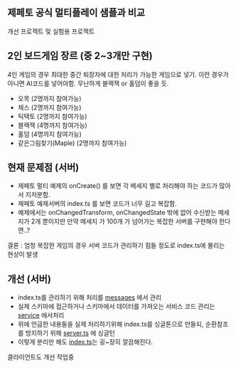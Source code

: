  
 ## 제페토 공식 멀티플레이 샘플과 비교

개선 프로젝트 및 실험용 프로젝트

## 2인 보드게임 장르 (중 2~3개만 구현)
  4인 게임의 경우 최대한 중간 퇴장자에 대한 처리가 가능한 게임으로 넣기. 
  이런 경우가 아니면 AI코드를 넣어야함. 무난하게 블랙잭 or 홀덤이 좋을 듯.
  
 - 오목         (2명까지 참여가능)
 - 체스         (2명까지 참여가능)
 - 틱택토       (2명까지 참여가능) 
 - 블랙잭       (4명까지 참여가능)
 - 홀덤         (4명까지 참여가능) 
 - 같은그림찾기(Maple)  (2명까지 참여가능)
 

## 현재 문제점 (서버)
 - 제페토 멀티 예제의  onCreate()  를 보면 각 메세지 별로 처리해야 하는 코드가 많아서 지저분함. 
 - 제페토 예제서버의  index.ts 를 보면 코드가 너무 길고 복잡함.
 - 예제에서는 onChangedTransform, onChangedState 밖에 없어 수신받는 메세지가 2개 뿐이지만 만약 메세지 가 100개 가 넘어가는 복잡한 서버를 구현해야 한다면..?
 
  결론 : 엄청 복잡한 게임의 경우 서버 코드가 관리하기 힘들 정도로 index.ts에 몰리는 현상이 발생

## 개선 (서버)
 - index.ts를 관리하기 위해 처리를 [messages](https://github.com/shlifedev/ZepetoBoardGameCafe/tree/main/src/Assets/Script/BoardGame.multiplay/Network/messages) 에서 관리
 - 실제 스키마에 접근하거나 스키마에서 데이터를 가져오는 서비스 코드 관리는 [service](https://github.com/shlifedev/ZepetoBoardGameCafe/tree/main/src/Assets/Script/BoardGame.multiplay/Network/service) 에서처리
 - 위에 언급한 내용들을 실제 처리하기위해 index.ts를 싱글톤으로 만들되, 순환참조를 방지하기 위해 [server.ts](https://github.com/shlifedev/ZepetoBoardGameCafe/blob/main/src/Assets/Script/BoardGame.multiplay/server.ts) 에 싱글턴 
 - 이렇게 분리만 해도 [index.ts](https://github.com/shlifedev/ZepetoBoardGameCafe/blob/main/src/Assets/Script/BoardGame.multiplay/index.ts)는 굉~장히 깔끔해진다.


클라이언트도 개선 작업중
 
